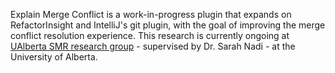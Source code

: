 Explain Merge Conflict is a work-in-progress plugin that expands on RefactorInsight and IntelliJ's git plugin, with the goal of improving the merge conflict resolution experience. This research is currently ongoing at [UAlberta SMR research group](https://sarahnadi.org/smr/) - supervised by Dr. Sarah Nadi - at the University of Alberta.
